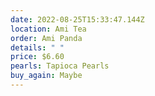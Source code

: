 ```yaml
---
date: 2022-08-25T15:33:47.144Z
location: Ami Tea
order: Ami Panda
details: " "
price: $6.60
pearls: Tapioca Pearls
buy_again: Maybe
---
```

